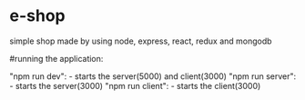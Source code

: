 # e-shop
simple shop made by using node, express, react, redux and mongodb


#running the application:

"npm run dev": - starts the server(5000) and client(3000)
"npm run server": - starts the server(3000)
"npm run client":  - starts the client(3000)
